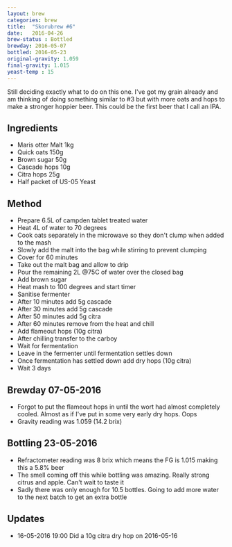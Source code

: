 ```yaml
---
layout: brew
categories: brew
title:  "Skorubrew #6"
date:   2016-04-26
brew-status : Bottled
brewday: 2016-05-07
bottled: 2016-05-23
original-gravity: 1.059
final-gravity: 1.015
yeast-temp : 15
---
```


Still deciding exactly what to do on this one. I've got my grain already and am thinking of doing something similar to #3 but with more oats and hops to make a stronger hoppier beer. This could be the first beer that I call an IPA.

Ingredients
-----

* Maris otter Malt 1kg
* Quick oats 150g
* Brown sugar 50g
* Cascade hops 10g
* Citra hops 25g
* Half packet of US-05 Yeast

Method
-------

* Prepare 6.5L of campden tablet treated water
* Heat 4L of water to 70 degrees
* Cook oats separately in the microwave so they don't clump when added to the mash
* Slowly add the malt into the bag while stirring to prevent clumping
* Cover for 60 minutes
* Take out the malt bag and allow to drip
* Pour the remaining 2L @75C of water over the closed bag
* Add brown sugar
* Heat mash to 100 degrees and start timer
* Sanitise fermenter
* After 10 minutes add 5g cascade
* After 30 minutes add 5g cascade
* After 50 minutes add 5g citra
* After 60 minutes remove from the heat and chill
* Add flameout hops (10g citra)
* After chilling transfer to the carboy
* Wait for fermentation
* Leave in the fermenter until fermentation settles down
* Once fermentation has settled down add dry hops (10g citra)
* Wait 3 days


Brewday 07-05-2016
----------

* Forgot to put the flameout hops in until the wort had almost completely cooled. Almost as if I've put in some very early dry hops. Oops
* Gravity reading was 1.059 (14.2 brix)

Bottling 23-05-2016
----------

* Refractometer reading was 8 brix which means the FG is 1.015 making this a 5.8% beer
* The smell coming off this while bottling was amazing. Really strong citrus and apple. Can't wait to taste it
* Sadly there was only enough for 10.5 bottles. Going to add more water to the next batch to get an extra bottle

Updates
-------

* 16-05-2016 19:00 Did a 10g citra dry hop on 2016-05-16 